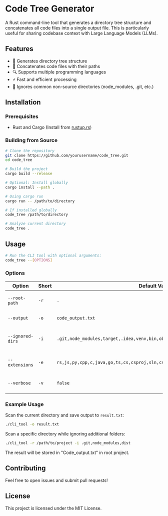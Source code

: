 # Code Tree Generator

A Rust command-line tool that generates a directory tree structure and concatenates all code files into a single output file. This is particularly useful for sharing codebase context with Large Language Models (LLMs).

## Features

- 📁 Generates directory tree structure
- 📝 Concatenates code files with their paths
- 🔍 Supports multiple programming languages
- ⚡ Fast and efficient processing
- 🚫 Ignores common non-source directories (node_modules, .git, etc.)

## Installation

### Prerequisites

- Rust and Cargo (Install from [rustup.rs](https://rustup.rs/))

### Building from Source

```bash
# Clone the repository
git clone https://github.com/yourusername/code_tree.git
cd code_tree

# Build the project
cargo build --release

# Optional: Install globally
cargo install --path .

# Using cargo run
cargo run -- /path/to/directory

# If installed globally
code_tree /path/to/directory

# Analyze current directory
code_tree .
```
## Usage
```bash
# Run the CLI tool with optional arguments:
code_tree --[OPTIONS]
```
### Options
| Option              | Short | Default Value | Description |
|---------------------|-------|--------------|-------------|
| `--root-path`      | `-r`  | `.`          | Root directory to analyze |
| `--output`         | `-o`  | `code_output.txt` | Output file path |
| `--ignored-dirs`   | `-i`  | `.git,node_modules,target,.idea,venv,bin,obj,Debug,Release` | Comma-separated directories to ignore |
| `--extensions`     | `-e`  | `rs,js,py,cpp,c,java,go,ts,cs,csproj,sln,cshtml,razor,json,xml,config,yml,yaml` | File extensions to include |
| `--verbose`        | `-v`  | `false`      | Enable verbose output |

### Example Usage
Scan the current directory and save output to `result.txt`:
```sh
./cli_tool -o result.txt
```

Scan a specific directory while ignoring additional folders:
```sh
./cli_tool -r /path/to/project -i .git,node_modules,dist
```

The result will be stored in "Code_output.txt" in root project.

## Contributing
Feel free to open issues and submit pull requests!

## License
This project is licensed under the MIT License.
